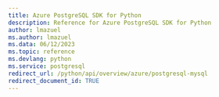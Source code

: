 ```yaml
---
title: Azure PostgreSQL SDK for Python
description: Reference for Azure PostgreSQL SDK for Python
author: lmazuel
ms.author: lmazuel
ms.data: 06/12/2023
ms.topic: reference
ms.devlang: python
ms.service: postgresql
redirect_url: /python/api/overview/azure/postgresql-mysql
redirect_document_id: TRUE
---
```

